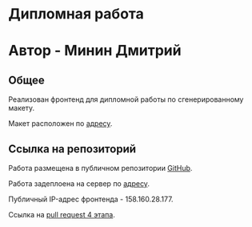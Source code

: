 # Дипломная работа

# Автор - Минин Дмитрий

## Общее

Реализован фронтенд для дипломной работы по сгенерированному макету. 

Макет расположен по [адресу](https://disk.yandex.ru/d/-6Z_ZvRVuZ1QkQ).

## Ссылка на репозиторий

Работа размещена в публичном репозитории [GitHub](https://github.com/MininDmitriy/movies-explorer-frontend).

Работа задеплоена на сервер по [адресу](https://dbminin.diplom.nomoredomains.rocks).

Публичный IP-адрес фронтенда - 158.160.28.177.

Ссылка на [pull request 4 этапа](https://github.com/MininDmitriy/movies-explorer-frontend/pull/3).